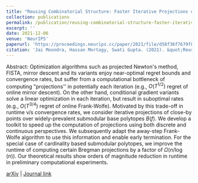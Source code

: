 ```yaml
---
title: "Reusing Combinatorial Structure: Faster Iterative Projections over Submodular Base Polytopes"
collection: publications
permalink: /publication/reusing-combinatorial-structure-faster-iterative-projections-over-submodular-base-polytopes
excerpt: ''
date: 2021-12-06
venue: 'NeurIPS'
paperurl: 'https://proceedings.neurips.cc/paper/2021/file/d58f36f7679f85784d8b010ff248f898-Paper.pdf'
citation: 'Jai Moondra, Hassan Mortagy, Swati Gupta. (2021). &quot;Reusing Combinatorial Structure: Faster Iterative Projections over Submodular Base Polytopes.&quot; In proceedings of the 35th conference on Neural Information Processing Systems (<i>NeurIPS</i>).'
---
```

Abstract: Optimization algorithms such as projected Newton's method, FISTA, mirror descent and its variants enjoy near-optimal regret bounds and convergence rates, but suffer from a computational bottleneck of computing "projections'' in potentially each iteration (e.g., $O(T^{1/2})$ regret of online mirror descent). On the other hand, conditional gradient variants solve a linear optimization in each iteration, but result in suboptimal rates (e.g., $O(T^{3/4})$ regret of online Frank-Wolfe). Motivated by this trade-off in runtime v/s convergence rates, we consider iterative projections of close-by points over widely-prevalent submodular base polytopes $B(f)$. We develop a toolkit to speed up the computation of projections using both discrete and continuous perspectives. We subsequently adapt the away-step Frank-Wolfe algorithm to use this information and enable early termination. For the special case of cardinality based submodular polytopes, we improve the runtime of computing certain Bregman projections by a factor of $\Omega(n/\log(n))$. Our theoretical results show orders of magnitude reduction in runtime in preliminary computational experiments.

[arXiv](https://arxiv.org/abs/2106.11943) |
[Journal link](https://proceedings.neurips.cc/paper/2021/hash/d58f36f7679f85784d8b010ff248f898-Abstract.html)
